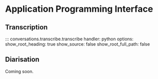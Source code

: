 # Application Programming Interface

## Transcription

::: conversations.transcribe.transcribe
    handler: python
    options:
      show_root_heading: true
      show_source: false
      show_root_full_path: false

## Diarisation

Coming soon.

